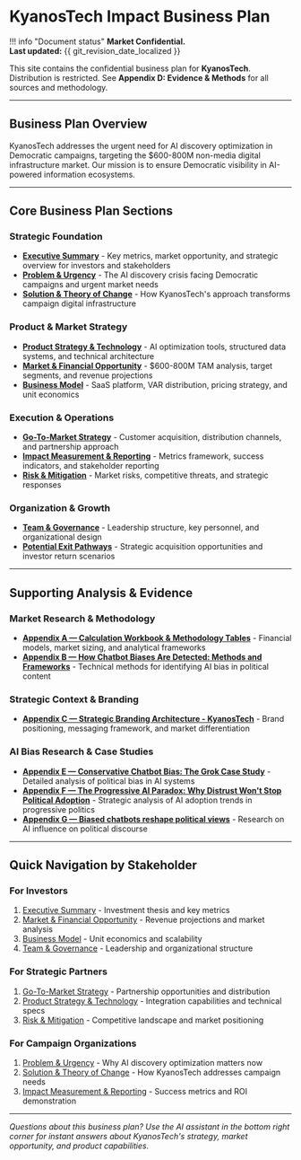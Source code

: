 # KyanosTech Impact Business Plan

!!! info "Document status"
    **Market Confidential.**  
    **Last updated:** {{ git_revision_date_localized }}

This site contains the confidential business plan for **KyanosTech**.  
Distribution is restricted. See **Appendix D: Evidence & Methods** for all sources and methodology.

---

## Business Plan Overview

KyanosTech addresses the urgent need for AI discovery optimization in Democratic campaigns, targeting the $600-800M non-media digital infrastructure market. Our mission is to ensure Democratic visibility in AI-powered information ecosystems.

---

## Core Business Plan Sections

### **Strategic Foundation**
- **[Executive Summary](ky-executive-summary/)** - Key metrics, market opportunity, and strategic overview for investors and stakeholders
- **[Problem & Urgency](ky-problem-urgency/)** - The AI discovery crisis facing Democratic campaigns and urgent market needs
- **[Solution & Theory of Change](ky-solution-theory/)** - How KyanosTech's approach transforms campaign digital infrastructure

### **Product & Market Strategy**  
- **[Product Strategy & Technology](ky-products-tech/)** - AI optimization tools, structured data systems, and technical architecture
- **[Market & Financial Opportunity](ky-market-opportunity/)** - $600-800M TAM analysis, target segments, and revenue projections
- **[Business Model](ky-business-model/)** - SaaS platform, VAR distribution, pricing strategy, and unit economics

### **Execution & Operations**
- **[Go-To-Market Strategy](ky-go-to-market/)** - Customer acquisition, distribution channels, and partnership approach  
- **[Impact Measurement & Reporting](ky-impact-measurement/)** - Metrics framework, success indicators, and stakeholder reporting
- **[Risk & Mitigation](ky-risk-mitigation/)** - Market risks, competitive threats, and strategic responses

### **Organization & Growth**
- **[Team & Governance](ky-team-governance/)** - Leadership structure, key personnel, and organizational design
- **[Potential Exit Pathways](ky-exit-pathways/)** - Strategic acquisition opportunities and investor return scenarios

---

## Supporting Analysis & Evidence

### **Market Research & Methodology**
- **[Appendix A — Calculation Workbook & Methodology Tables](ky-appendix-a/)** - Financial models, market sizing, and analytical frameworks
- **[Appendix B — How Chatbot Biases Are Detected: Methods and Frameworks](ky-appendix-bias-detection/)** - Technical methods for identifying AI bias in political content

### **Strategic Context & Branding**  
- **[Appendix C — Strategic Branding Architecture - KyanosTech](ky-appendix-c-branding/)** - Brand positioning, messaging framework, and market differentiation

### **AI Bias Research & Case Studies**
- **[Appendix E — Conservative Chatbot Bias: The Grok Case Study](ky-appendix-grok-bias/)** - Detailed analysis of political bias in AI systems
- **[Appendix F — The Progressive AI Paradox: Why Distrust Won't Stop Political Adoption](ky-appendix-compass/)** - Strategic analysis of AI adoption trends in progressive politics
- **[Appendix G — Biased chatbots reshape political views](ky-appendix-compass-legacy/)** - Research on AI influence on political discourse

---

## Quick Navigation by Stakeholder

### **For Investors**
1. [Executive Summary](ky-executive-summary/) - Investment thesis and key metrics
2. [Market & Financial Opportunity](ky-market-opportunity/) - Revenue projections and market analysis  
3. [Business Model](ky-business-model/) - Unit economics and scalability
4. [Team & Governance](ky-team-governance/) - Leadership and organizational structure

### **For Strategic Partners**
1. [Go-To-Market Strategy](ky-go-to-market/) - Partnership opportunities and distribution
2. [Product Strategy & Technology](ky-products-tech/) - Integration capabilities and technical specs
3. [Risk & Mitigation](ky-risk-mitigation/) - Competitive landscape and market positioning

### **For Campaign Organizations**  
1. [Problem & Urgency](ky-problem-urgency/) - Why AI discovery optimization matters now
2. [Solution & Theory of Change](ky-solution-theory/) - How KyanosTech addresses campaign needs
3. [Impact Measurement & Reporting](ky-impact-measurement/) - Success metrics and ROI demonstration

---

*Questions about this business plan? Use the AI assistant in the bottom right corner for instant answers about KyanosTech's strategy, market opportunity, and product capabilities.*
